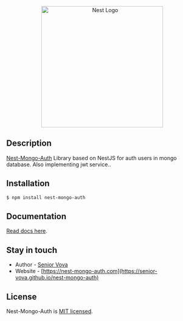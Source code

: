 <p align="center">
  <a href="https://senior-vova.github.io/nest-mongo-auth" target="blank"><img src="https://nestjs.com/img/logo_text.svg" width="320" alt="Nest Logo" /></a>
</p>

## Description

[Nest-Mongo-Auth](https://github.com/senior-vova/nest-mongo-auth) Library based on NestJS for auth users in mongo database. Also implementing jwt service..

## Installation

```bash
$ npm install nest-mongo-auth
```

## Documentation

[Read docs here](https://senior-vova.github.io/nest-mongo-auth).

## Stay in touch

- Author - [Senior Vova](https://github.com/senior-vova)
- Website - [https://nest-mongo-auth.com](https://senior-vova.github.io/nest-mongo-auth)

## License

Nest-Mongo-Auth is [MIT licensed](LICENSE).
